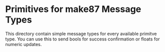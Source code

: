 # Primitives for make87 Message Types

This directory contain simple message types for every available primitve type.
You can use this to send bools for success confirmation or floats for numeric updates.